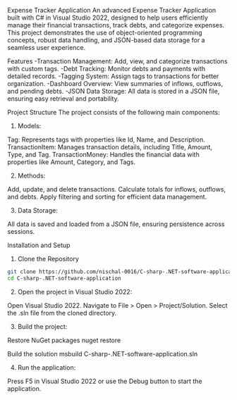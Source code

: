 Expense Tracker Application
An advanced Expense Tracker Application built with C# in Visual Studio 2022, designed to help users efficiently manage their financial transactions, track debts, and categorize expenses. This project demonstrates the use of object-oriented programming concepts, robust data handling, and JSON-based data storage for a seamless user experience.

Features
-Transaction Management: Add, view, and categorize transactions with custom tags.
-Debt Tracking: Monitor debts and payments with detailed records.
-Tagging System: Assign tags to transactions for better organization.
-Dashboard Overview: View summaries of inflows, outflows, and pending debts.
-JSON Data Storage: All data is stored in a JSON file, ensuring easy retrieval and portability.

Project Structure
The project consists of the following main components:

1. Models:

Tag: Represents tags with properties like Id, Name, and Description.
TransactionItem: Manages transaction details, including Title, Amount, Type, and Tag.
TransactionMoney: Handles the financial data with properties like Amount, Category, and Tags.

2. Methods:

Add, update, and delete transactions.
Calculate totals for inflows, outflows, and debts.
Apply filtering and sorting for efficient data management.

3. Data Storage:

All data is saved and loaded from a JSON file, ensuring persistence across sessions.

Installation and Setup

1. Clone the Repository
```bash
git clone https://github.com/nischal-0016/C-sharp-.NET-software-application.git
cd C-sharp-.NET-software-application
```
2. Open the project in Visual Studio 2022:

Open Visual Studio 2022.
Navigate to File > Open > Project/Solution.
Select the .sln file from the cloned directory.

3. Build the project:

Restore NuGet packages
nuget restore

Build the solution
msbuild C-sharp-.NET-software-application.sln

4. Run the application:

Press F5 in Visual Studio 2022 or use the Debug button to start the application.
